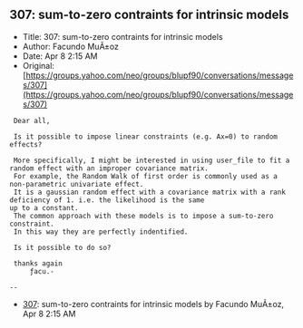 ## 307: sum-to-zero contraints for intrinsic models

- Title: 307: sum-to-zero contraints for intrinsic models
- Author: Facundo MuÃ±oz
- Date: Apr 8 2:15 AM
- Original: [https://groups.yahoo.com/neo/groups/blupf90/conversations/messages/307](https://groups.yahoo.com/neo/groups/blupf90/conversations/messages/307)

```
 Dear all,

 Is it possible to impose linear constraints (e.g. Ax=0) to random effects?

 More specifically, I might be interested in using user_file to fit a random effect with an improper covariance matrix.
 For example, the Random Walk of first order is commonly used as a non-parametric univariate effect.
 It is a gaussian random effect with a covariance matrix with a rank deficiency of 1. i.e. the likelihood is the same
up to a constant.
 The common approach with these models is to impose a sum-to-zero constraint.
 In this way they are perfectly indentified.

 Is it possible to do so?

 thanks again
	 ƒacu.-

-- 
```

- [307](0307.md): sum-to-zero contraints for intrinsic models by Facundo MuÃ±oz, Apr 8 2:15 AM
